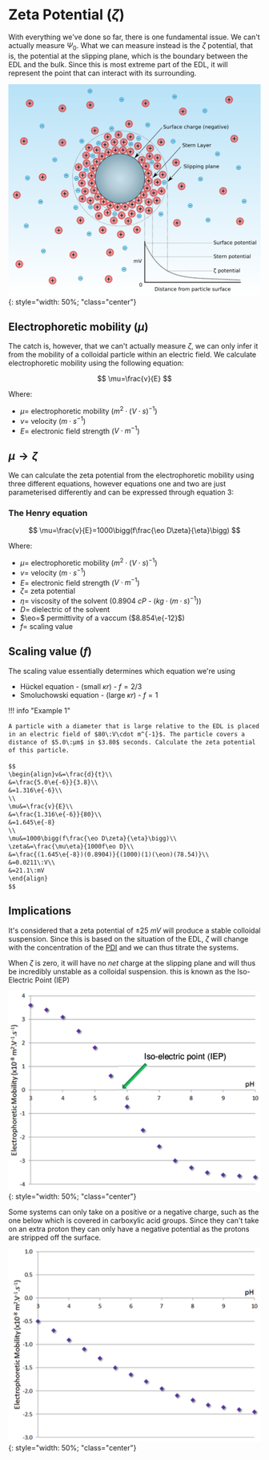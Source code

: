 #                           Zeta Potential ($\zeta$)

With everything we've done so far, there is one fundamental issue. We can't actually measure $\Psi_0$. What we can measure instead is the $\zeta$ potential, that is, the potential at the slipping plane, which is the boundary between the EDL and the bulk. Since this is most extreme part of the EDL, it will represent the point that can interact with its surrounding. 

![!zetapotential](zetapotential.png){: style="width: 50%; "class="center"}

## Electrophoretic mobility ($\mu$)

The catch is, however, that we can't actually measure $\zeta$, we can only infer it from the mobility of a colloidal particle within an electric field. We calculate electrophoretic mobility using the following equation:

$$
\mu=\frac{v}{E}
$$

Where:

* $\mu=$ electrophoretic mobility ($m^2\cdot(V\cdot s)^{-1}$)
* $v=$ velocity ($m\cdot s^{-1}$)
* $E=$ electronic field strength ($V\cdot m^{-1}$)

## $\mu\to\zeta$

We can calculate the zeta potential from the electrophoretic mobility using three different equations, however equations one and two are just parameterised differently and can be expressed through equation 3:

### The Henry equation

$$
\mu=\frac{v}{E}=1000\bigg(f\frac{\eo D\zeta}{\eta}\bigg)
$$

Where:

* $\mu=$ electrophoretic mobility ($m^2\cdot(V\cdot s)^{-1}$)
* $v=$ velocity ($m\cdot s^{-1}$)
* $E=$ electronic field strength ($V\cdot m^{-1}$)
* $\zeta=$ zeta potential
* $\eta=$ viscosity of the solvent ($0.8904\:cP$ - $(kg·(m·s)^{-1})$)
* $D=$ dielectric of the solvent
* $\eo=$ permittivity of a vaccum ($8.854\e{-12}$)
* $f=$ scaling value



## Scaling value ($f$)

The scaling value essentially determines which equation we're using

* Hückel equation - (small $\kappa r$) - $f=2/3$
* Smoluchowski equation - (large $\kappa r$) - $f=1$

!!! info "Example 1"
	
	A particle with a diameter that is large relative to the EDL is placed in an electric field of $80\:V\cdot m^{-1}$. The particle covers a distance of $5.0\:μm$ in $3.80$ seconds. Calculate the zeta potential of this particle.
	
	$$
	\begin{align}v&=\frac{d}{t}\\
	&=\frac{5.0\e{-6}}{3.8}\\
	&=1.316\e{-6}\\
	\\
	\mu&=\frac{v}{E}\\
	&=\frac{1.316\e{-6}}{80}\\
	&=1.645\e{-8}
	\\
	\mu&=1000\bigg(f\frac{\eo D\zeta}{\eta}\bigg)\\
	\zeta&=\frac{\mu\eta}{1000f\eo D}\\
	&=\frac{(1.645\e{-8})(0.8904)}{(1000)(1)(\eon)(78.54)}\\
	&=0.0211\:V\\
	&=21.1\:mV
	\end{align}
	$$

## Implications

It's considered that a zeta potential of $\pm25\:mV$ will produce a stable colloidal suspension. Since this is based on the situation of the EDL, $\zeta$ will change with the concentration of the [PDI](../02a/#potential-determining-ions-pdi) and we can thus titrate the systems.

When $\zeta$ is zero,  it will have no *net* charge at the slipping plane and will thus be incredibly unstable as a colloidal suspension. this is known as the Iso-Electric Point (IEP)

![!pdi-titration](pdi-titration.png){: style="width: 50%; "class="center"}

Some systems can only take on a positive or a negative charge, such as the one below which is covered in carboxylic acid groups. Since they can't take on an extra proton they can only have a negative potential as the protons are stripped off the surface.

![!cooh-titration](cooh-titration.png){: style="width: 50%; "class="center"}

